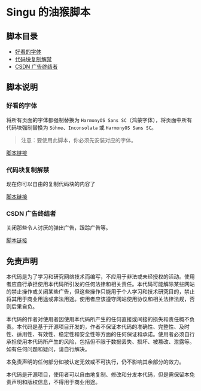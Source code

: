 # Singu 的油猴脚本

## 脚本目录

* [好看的字体](#好看的字体)
* [代码块复制解禁](#好看的字体)
* [CSDN 广告终结者](#CSDN-广告终结者)

## 脚本说明

### 好看的字体

将所有页面的字体都强制替换为 `HarmonyOS Sans SC`（鸿蒙字体），将页面中所有代码块强制替换为 `Söhne`、`Inconsolata` 或 `HarmonyOS Sans SC`。

> 注意：要使用此脚本，你必须先安装对应的字体。

[脚本链接](./nice-font.js)

### 代码块复制解禁

现在你可以自由的复制代码块的内容了

[脚本链接](./copy-undisabled.js)

### CSDN 广告终结者

关闭那些令人讨厌的弹出广告，跟踪广告等。

[脚本链接](./csdn-ad-terminator.js)

## 免责声明

本代码是为了学习和研究网络技术而编写，不应用于非法或未经授权的活动。使用者应自行承担使用本代码所引发的任何法律和相关责任。本代码可能解除某些网站的禁止操作或关闭某些广告，但这些操作只能用于个人学习和技术研究目的，禁止将其用于商业用途或非法用途。使用者应该遵守网站使用协议和相关法律法规，否则后果自负。

本代码的作者对使用者因使用本代码所产生的任何直接或间接的损失和责任概不负责。本代码是基于开源项目开发的，作者不保证本代码的准确性、完整性、及时性、适用性、有效性、稳定性和安全性等方面的任何保证和承诺。使用者必须自行承担使用本代码所产生的风险，包括但不限于数据丢失、损坏、被篡改、泄露等。如有任何问题和疑问，请自行解决。

本免责声明的任何部分如被认定无效或不可执行，仍不影响其余部分的效力。

本代码是开源项目，使用者可以自由地复制、修改和分发本代码，但是需保留本免责声明和版权信息，不得用于商业用途。
